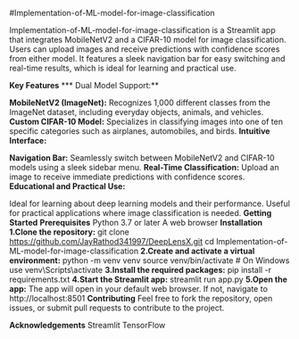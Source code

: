 #Implementation-of-ML-model-for-image-classification

Implementation-of-ML-model-for-image-classification is a Streamlit app that integrates MobileNetV2 and a CIFAR-10 model for image classification. Users can upload images and receive predictions with confidence scores from either model. It features a sleek navigation bar for easy switching and real-time results, which is ideal for learning and practical use.

**Key Features**
*** Dual Model Support:**

**MobileNetV2 (ImageNet):** Recognizes 1,000 different classes from the ImageNet dataset, including everyday objects, animals, and vehicles.
**Custom CIFAR-10 Model:** Specializes in classifying images into one of ten specific categories such as airplanes, automobiles, and birds.
**Intuitive Interface:**

**Navigation Bar:** Seamlessly switch between MobileNetV2 and CIFAR-10 models using a sleek sidebar menu.
**Real-Time Classification:** Upload an image to receive immediate predictions with confidence scores.
**Educational and Practical Use:**

Ideal for learning about deep learning models and their performance.
Useful for practical applications where image classification is needed.
**Getting Started**
**Prerequisites**
Python 3.7 or later
A web browser
**Installation**
**1.Clone the repository:**
git clone https://github.com/JayRathod341997/DeepLensX.git
cd Implementation-of-ML-model-for-image-classification
**2.Create and activate a virtual environment:**
python -m venv venv
source venv/bin/activate   # On Windows use venv\Scripts\activate
**3.Install the required packages:**
pip install -r requirements.txt
**4.Start the Streamlit app:**
streamlit run app.py
**5.Open the app:** The app will open in your default web browser. If not, navigate to http://localhost:8501
**Contributing**
Feel free to fork the repository, open issues, or submit pull requests to contribute to the project.

**Acknowledgements**
Streamlit
TensorFlow
